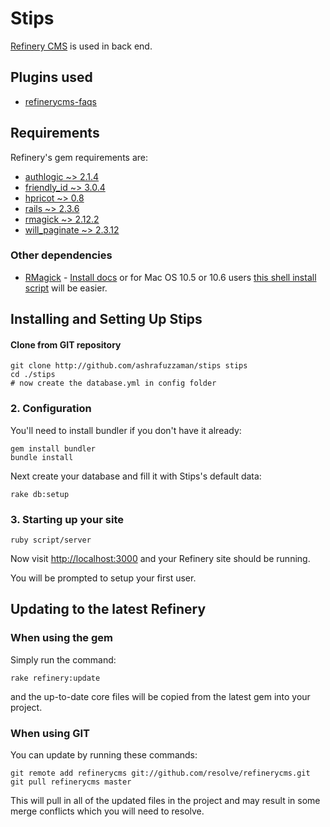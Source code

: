 # Stips

[Refinery CMS](http://refinerycms.com) is used in back end.

## Plugins used

* [refinerycms-faqs](http://github.com/ashrafuzzaman/refinerycms-faqs)


## Requirements

Refinery's gem requirements are:

* [authlogic ~> 2.1.4](http://rubygems.org/gems/authlogic)
* [friendly_id ~> 3.0.4](http://rubygems.org/gems/friendly_id)
* [hpricot ~> 0.8](http://rubygems.org/gems/hpricot)
* [rails ~> 2.3.6](http://rubygems.org/gems/rails)
* [rmagick ~> 2.12.2](http://rubygems.org/gems/rmagick)
* [will_paginate ~> 2.3.12](http://rubygems.org/gems/will_paginate)

### Other dependencies

* [RMagick](http://github.com/rmagick/rmagick) - [Install docs](http://rmagick.rubyforge.org/install-faq.html) or for
Mac OS 10.5 or 10.6 users [this shell install script](http://github.com/maddox/magick-installer) will be easier.

## Installing and Setting Up Stips

#### Clone from GIT repository

    git clone http://github.com/ashrafuzzaman/stips stips
    cd ./stips
    # now create the database.yml in config folder

### 2. Configuration

You'll need to install bundler if you don't have it already:

    gem install bundler
    bundle install

Next create your database and fill it with Stips's default data:

    rake db:setup

### 3. Starting up your site

    ruby script/server

Now visit [http://localhost:3000](http://localhost:3000) and your Refinery site should be running.

You will be prompted to setup your first user.

## Updating to the latest Refinery

### When using the gem

Simply run the command:

    rake refinery:update

and the up-to-date core files will be copied from the latest gem into your project.

### When using GIT

You can update by running these commands:

    git remote add refinerycms git://github.com/resolve/refinerycms.git
    git pull refinerycms master

This will pull in all of the updated files in the project and may result in some merge conflicts which you will need to resolve.